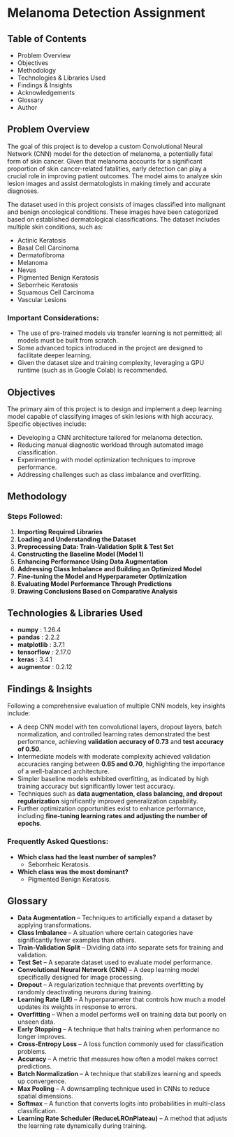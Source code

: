 # Melanoma Detection Assignment

## Table of Contents
- Problem Overview
- Objectives
- Methodology
- Technologies & Libraries Used
- Findings & Insights
- Acknowledgements
- Glossary
- Author

## Problem Overview
The goal of this project is to develop a custom Convolutional Neural Network (CNN) model for the detection of melanoma, a potentially fatal form of skin cancer. Given that melanoma accounts for a significant proportion of skin cancer-related fatalities, early detection can play a crucial role in improving patient outcomes. The model aims to analyze skin lesion images and assist dermatologists in making timely and accurate diagnoses.

The dataset used in this project consists of images classified into malignant and benign oncological conditions. These images have been categorized based on established dermatological classifications. The dataset includes multiple skin conditions, such as:
- Actinic Keratosis
- Basal Cell Carcinoma
- Dermatofibroma
- Melanoma
- Nevus
- Pigmented Benign Keratosis
- Seborrheic Keratosis
- Squamous Cell Carcinoma
- Vascular Lesions

### Important Considerations:
- The use of pre-trained models via transfer learning is not permitted; all models must be built from scratch.
- Some advanced topics introduced in the project are designed to facilitate deeper learning.
- Given the dataset size and training complexity, leveraging a GPU runtime (such as in Google Colab) is recommended.

## Objectives
The primary aim of this project is to design and implement a deep learning model capable of classifying images of skin lesions with high accuracy. Specific objectives include:
- Developing a CNN architecture tailored for melanoma detection.
- Reducing manual diagnostic workload through automated image classification.
- Experimenting with model optimization techniques to improve performance.
- Addressing challenges such as class imbalance and overfitting.

## Methodology
### Steps Followed:
1. **Importing Required Libraries**
2. **Loading and Understanding the Dataset**
3. **Preprocessing Data: Train-Validation Split & Test Set**
4. **Constructing the Baseline Model (Model 1)**
5. **Enhancing Performance Using Data Augmentation**
6. **Addressing Class Imbalance and Building an Optimized Model**
7. **Fine-tuning the Model and Hyperparameter Optimization**
8. **Evaluating Model Performance Through Predictions**
9. **Drawing Conclusions Based on Comparative Analysis**

## Technologies & Libraries Used
- **numpy** : 1.26.4
- **pandas** : 2.2.2
- **matplotlib** : 3.7.1
- **tensorflow** : 2.17.0
- **keras** : 3.4.1
- **augmentor** : 0.2.12

## Findings & Insights
Following a comprehensive evaluation of multiple CNN models, key insights include:
- A deep CNN model with ten convolutional layers, dropout layers, batch normalization, and controlled learning rates demonstrated the best performance, achieving **validation accuracy of 0.73** and **test accuracy of 0.50**.
- Intermediate models with moderate complexity achieved validation accuracies ranging between **0.65 and 0.70**, highlighting the importance of a well-balanced architecture.
- Simpler baseline models exhibited overfitting, as indicated by high training accuracy but significantly lower test accuracy.
- Techniques such as **data augmentation, class balancing, and dropout regularization** significantly improved generalization capability.
- Further optimization opportunities exist to enhance performance, including **fine-tuning learning rates and adjusting the number of epochs**.

### Frequently Asked Questions:
- **Which class had the least number of samples?**
  - Seborrheic Keratosis.
- **Which class was the most dominant?**
  - Pigmented Benign Keratosis.

## Glossary
- **Data Augmentation** – Techniques to artificially expand a dataset by applying transformations.
- **Class Imbalance** – A situation where certain categories have significantly fewer examples than others.
- **Train-Validation Split** – Dividing data into separate sets for training and validation.
- **Test Set** – A separate dataset used to evaluate model performance.
- **Convolutional Neural Network (CNN)** – A deep learning model specifically designed for image processing.
- **Dropout** – A regularization technique that prevents overfitting by randomly deactivating neurons during training.
- **Learning Rate (LR)** – A hyperparameter that controls how much a model updates its weights in response to errors.
- **Overfitting** – When a model performs well on training data but poorly on unseen data.
- **Early Stopping** – A technique that halts training when performance no longer improves.
- **Cross-Entropy Loss** – A loss function commonly used for classification problems.
- **Accuracy** – A metric that measures how often a model makes correct predictions.
- **Batch Normalization** – A technique that stabilizes learning and speeds up convergence.
- **Max Pooling** – A downsampling technique used in CNNs to reduce spatial dimensions.
- **Softmax** – A function that converts logits into probabilities in multi-class classification.
- **Learning Rate Scheduler (ReduceLROnPlateau)** – A method that adjusts the learning rate dynamically during training.

